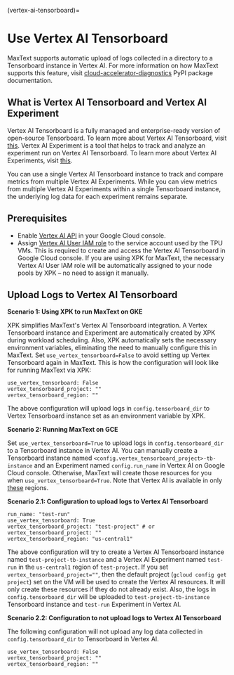 <!--
 Copyright 2023–2025 Google LLC

 Licensed under the Apache License, Version 2.0 (the "License");
 you may not use this file except in compliance with the License.
 You may obtain a copy of the License at

    https://www.apache.org/licenses/LICENSE-2.0

 Unless required by applicable law or agreed to in writing, software
 distributed under the License is distributed on an "AS IS" BASIS,
 WITHOUT WARRANTIES OR CONDITIONS OF ANY KIND, either express or implied.
 See the License for the specific language governing permissions and
 limitations under the License.
-->

(vertex-ai-tensorboard)=
# Use Vertex AI Tensorboard

MaxText supports automatic upload of logs collected in a directory to a Tensorboard instance in Vertex AI. For more information on how MaxText supports this feature, visit [cloud-accelerator-diagnostics](https://pypi.org/project/cloud-accelerator-diagnostics) PyPI package documentation.

## What is Vertex AI Tensorboard and Vertex AI Experiment
Vertex AI Tensorboard is a fully managed and enterprise-ready version of open-source Tensorboard. To learn more about Vertex AI Tensorboard, visit [this](https://cloud.google.com/vertex-ai/docs/experiments/tensorboard-introduction). Vertex AI Experiment is a tool that helps to track and analyze an experiment run on Vertex AI Tensorboard. To learn more about Vertex AI Experiments, visit [this](https://cloud.google.com/vertex-ai/docs/experiments/intro-vertex-ai-experiments). 

You can use a single Vertex AI Tensorboard instance to track and compare metrics from multiple Vertex AI Experiments. While you can view metrics from multiple Vertex AI Experiments within a single Tensorboard instance, the underlying log data for each experiment remains separate.

## Prerequisites
* Enable [Vertex AI API](https://cloud.google.com/vertex-ai/docs/start/cloud-environment#enable_vertexai_apis) in your Google Cloud console.
* Assign [Vertex AI User IAM role](https://cloud.google.com/vertex-ai/docs/general/access-control#aiplatform.user) to the service account used by the TPU VMs. This is required to create and access the Vertex AI Tensorboard in Google Cloud console. If you are using XPK for MaxText, the necessary Vertex AI User IAM role will be automatically assigned to your node pools by XPK – no need to assign it manually.

## Upload Logs to Vertex AI Tensorboard
**Scenario 1: Using XPK to run MaxText on GKE**

XPK simplifies MaxText's Vertex AI Tensorboard integration. A Vertex Tensorboard instance and Experiment are automatically created by XPK during workload scheduling. Also, XPK automatically sets the necessary environment variables, eliminating the need to manually configure this in MaxText. Set `use_vertex_tensorboard=False` to avoid setting up Vertex Tensorboard again in MaxText. This is how the configuration will look like for running MaxText via XPK:
```
use_vertex_tensorboard: False
vertex_tensorboard_project: ""
vertex_tensorboard_region: ""
```
The above configuration will upload logs in `config.tensorboard_dir` to Vertex Tensorboard instance set as an environment variable by XPK.

**Scenario 2: Running MaxText on GCE**

Set `use_vertex_tensorboard=True` to upload logs in `config.tensorboard_dir` to a Tensorboard instance in Vertex AI. You can manually create a Tensorboard instance named `<config.vertex_tensorboard_project>-tb-instance` and an Experiment named `config.run_name` in Vertex AI on Google Cloud console. Otherwise, MaxText will create those resources for you when `use_vertex_tensorboard=True`. Note that Vertex AI is available in only [these](https://cloud.google.com/vertex-ai/docs/general/locations#available-regions) regions.

**Scenario 2.1: Configuration to upload logs to Vertex AI Tensorboard**

```
run_name: "test-run"
use_vertex_tensorboard: True
vertex_tensorboard_project: "test-project" # or vertex_tensorboard_project: ""
vertex_tensorboard_region: "us-central1"
```
The above configuration will try to create a Vertex AI Tensorboard instance named `test-project-tb-instance` and a Vertex AI Experiment named `test-run` in the `us-central1` region of `test-project`. If you set `vertex_tensorboard_project=""`, then the default project (`gcloud config get project`) set on the VM will be used to create the Vertex AI resources. It will only create these resources if they do not already exist. Also, the logs in `config.tensorboard_dir` will be uploaded to `test-project-tb-instance` Tensorboard instance and `test-run` Experiment in Vertex AI.

**Scenario 2.2: Configuration to not upload logs to Vertex AI Tensorboard**

The following configuration will not upload any log data collected in `config.tensorboard_dir` to Tensorboard in Vertex AI.
```
use_vertex_tensorboard: False
vertex_tensorboard_project: ""
vertex_tensorboard_region: ""
```
